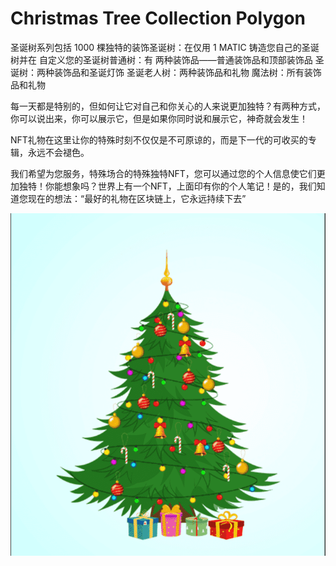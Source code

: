 # Christmas Tree Collection Polygon

圣诞树系列包括 1000 棵独特的装饰圣诞树：在仅用 1 MATIC 铸造您自己的圣诞树并在 自定义您的圣诞树普通树：有 两种装饰品——普通装饰品和顶部装饰品 圣诞树：两种装饰品和圣诞灯饰 圣诞老人树：两种装饰品和礼物 魔法树：所有装饰品和礼物

每一天都是特别的，但如何让它对自己和你关心的人来说更加独特？有两种方式，你可以说出来，你可以展示它，但是如果你同时说和展示它，神奇就会发生！

NFT礼物在这里让你的特殊时刻不仅仅是不可原谅的，而是下一代的可收买的专辑，永远不会褪色。

我们希望为您服务，特殊场合的特殊独特NFT，您可以通过您的个人信息使它们更加独特！你能想象吗？世界上有一个NFT，上面印有你的个人笔记！是的，我们知道您现在的想法：“最好的礼物在区块链上，它永远持续下去”

![nft](微信截图_20220902171618.png)
